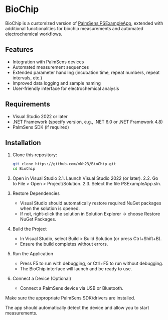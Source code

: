# BioChip

BioChip is a customized version of [PalmSens PSExampleApp](https://github.com/PalmSens/PSExampleApp), extended with additional functionalities for biochip measurements and automated electrochemical workflows.

## Features
- Integration with PalmSens devices
- Automated measurement sequences
- Extended parameter handling (incubation time, repeat numbers, repeat intervals, etc.)
- Improved data logging and sample naming
- User-friendly interface for electrochemical analysis

## Requirements
- Visual Studio 2022 or later
- .NET Framework (specify version, e.g., .NET 6.0 or .NET Framework 4.8)
- PalmSens SDK (if required)

## Installation
1. Clone this repository:
   ```bash
   git clone https://github.com/mkh23/BioChip.git
   cd BioChip
2. Open in Visual Studio
   2.1. Launch Visual Studio 2022 (or later).
   2.2. Go to File > Open > Project/Solution.
   2.3. Select the file PSExampleApp.sln.

3. Restore Dependencies
   - Visual Studio should automatically restore required NuGet packages when the solution is opened.
   - If not, right-click the solution in Solution Explorer → choose Restore NuGet Packages.

4. Build the Project
   - In Visual Studio, select Build > Build Solution (or press Ctrl+Shift+B).
   - Ensure the build completes without errors.

5. Run the Application
   - Press F5 to run with debugging, or Ctrl+F5 to run without debugging.
   - The BioChip interface will launch and be ready to use.

6. Connect a Device (Optional)
   - Connect a PalmSens device via USB or Bluetooth.

Make sure the appropriate PalmSens SDK/drivers are installed.

The app should automatically detect the device and allow you to start measurements.
